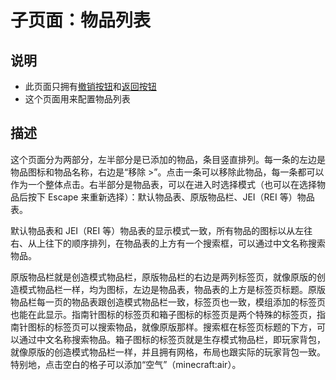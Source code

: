 # 子页面：物品列表

## 说明

- 此页面只拥有[撤销按钮](../界面框架.md#撤销)和[返回按钮](../界面框架.md#返回)
- 这个页面用来配置物品列表

## 描述

这个页面分为两部分，左半部分是已添加的物品，条目竖直排列。每一条的左边是物品图标和物品名称，右边是“移除 >”。点击一条可以移除此物品，每一条都可以作为一个整体点击。右半部分是物品表，可以在进入时选择模式（也可以在选择物品后按下 Escape 来重新选择）：默认物品表、原版物品栏、JEI（REI 等）物品表。

默认物品表和 JEI（REI 等）物品表的显示模式一致，所有物品的图标以从左往右、从上往下的顺序排列，在物品表的上方有一个搜索框，可以通过中文名称搜索物品。

原版物品栏就是创造模式物品栏，原版物品栏的右边是两列标签页，就像原版的创造模式物品栏一样，均为图标，左边是物品表，物品表的上方是标签页标题。原版物品栏每一页的物品表跟创造模式物品栏一致，标签页也一致，模组添加的标签页也能在此显示。指南针图标的标签页和箱子图标的标签页是两个特殊的标签页，指南针图标的标签页可以搜索物品，就像原版那样。搜索框在标签页标题的下方，可以通过中文名称搜索物品。箱子图标的标签页就是生存模式物品栏，即玩家背包，就像原版的创造模式物品栏一样，并且拥有网格，布局也跟实际的玩家背包一致。特别地，点击空白的格子可以添加“空气”（minecraft:air）。
